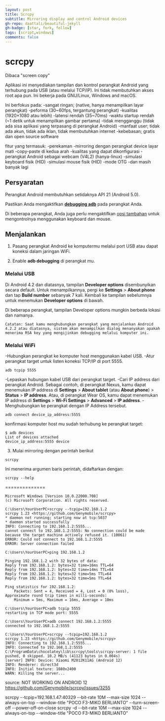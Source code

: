 ```yaml
---
layout: post
title: Scrcpy
subtitle: Mirroring display and control Android devices
gh-repo: daattali/beautiful-jekyll
gh-badge: [star, fork, follow]
tags: [script,windows]
comments: false
---
```


# **scrcpy**
Dibaca "screen copy"

Aplikasi ini menyediakan tampilan dan kontrol perangkat Android yang terhubung pada USB (atau melalui TCP/IP). Ini tidak membutuhkan akses root apa pun. Ini bekerja pada GNU/Linux, Windows and macOS.

Ini berfokus pada:
-sangat ringan; (native, hanya menampilkan layar perangkat)
-peforma (30~60fps, tergantung perangkat)
-kualitas (1920×1080 atau lebih)
-latensi rendah (35~70ms)
-waktu startup rendah (~1 detik untuk menampilkan gambar pertama)
-tidak mengganggu (tidak ada sisa aplikasi yang terpasang di perangkat Android)
-manfaat user; tidak ada akun, tidak ada iklan, tidak membutuhkan internet
-kebebasan; gratis dan open source software

fitur yang termasuk:
-perekaman
-mirroring dengan perangkat device layar mati
-copy-paste di kedua arah
-kualitas yang dapat dikonfigurasi
-perangkat Android sebagai webcam (V4L2) (hanya-linux)
-simulasi keyboard fisik (HID)
-simulasi mouse fisik (HID)
-mode OTG
-dan masih banyak lagi


## Persyaratan
Perangkat Android membutuhkan setidaknya API 21 (Android 5.0).

Pastikan Anda mengaktifkan [**debugging adb**](https://developer.android.com/studio/command-line/adb.html#Enabling) pada perangkat Anda.

Di beberapa perangkat, Anda juga perlu mengaktifkan [opsi tambahan](https://github.com/Genymobile/scrcpy/issues/70#issuecomment-373286323) untuk mengontrolnya menggunakan keyboard dan mouse.

## Menjalankan
1. Pasang perangkat Android ke komputermu melalui port USB atau dapat koneksi dalam jaringan WiFi.

2. Enable **adb debugging** di perangkat mu.
### Melalui USB
Di Android 4.2 dan diatasnya, tampilan **Developer options** disembunyikan secara default. Untuk menampilkannya, pergi ke **Settings** > **About phone** dan tap **Build number** sebanyak 7 kali. Kembali ke tampilan sebelumnya untuk menemukan **Developer options** di bawah.

Di beberapa perangkat, tampilan Developer options mungkin berbeda lokasi dan namanya.
```
Catatan: Saat kamu menghubungkan perangkat yang menjalankan Android 4.2.2 atau diatasnya, sistem akan menampilkan dialog menanyakan apakah menerima RSA key yang mengijinkan debugging melalui komputer ini.
```
### Melalui WiFi
-Hubungkan perangkat ke komputer host menggunakan kabel USB.
-Atur perangkat target untuk listen koneksi TCP/IP di port 5555.
```
adb tcpip 5555
```
-Lepaskan hubungan kabel USB dari perangkat target.
-Cari IP address dari perangkat Android. Sebagai contoh, di perangkat Nexus, kamu dapat menemukan IP address di **Settings** > **About tablet** (atau **About phone**) > **Status** > **IP address**. Atau, di perangkat Wear OS, kamu dapat menemukan IP address di **Settings** > **Wi-Fi Settings** > **Advanced** > **IP address**.
-Menghubungkan ke perangkat dengan IP Address tersebut.
```
adb connect device_ip_address:5555
```
konfirmasi komputer host mu sudah terhubung ke perangkat target:
```
$ adb devices
List of devices attached
device_ip_address:5555 device
```




3. Mulai mirroring dengan perintah berikut

```
scrcpy
```
Ini menerima argumen baris perintah, didaftarkan dengan:
```
scrcpy --help
```
==============
```
Microsoft Windows [Version 10.0.22000.708]
(c) Microsoft Corporation. All rights reserved.

C:\Users\YourUserPC>scrcpy --tcpip=192.168.1.2
scrcpy 1.23 <https://github.com/Genymobile/scrcpy>
* daemon not running; starting now at tcp:5037
* daemon started successfully
INFO: Connecting to 192.168.1.2:5555...
cannot connect to 192.168.1.2:5555: No connection could be made because the target machine actively refused it. (10061)
ERROR: Could not connect to 192.168.1.2:5555
ERROR: Server connection failed

C:\Users\YourUserPC>ping 192.168.1.2

Pinging 192.168.1.2 with 32 bytes of data:
Reply from 192.168.1.2: bytes=32 time=16ms TTL=64
Reply from 192.168.1.2: bytes=32 time=14ms TTL=64
Reply from 192.168.1.2: bytes=32 time=5ms TTL=64
Reply from 192.168.1.2: bytes=32 time=5ms TTL=64

Ping statistics for 192.168.1.2:
    Packets: Sent = 4, Received = 4, Lost = 0 (0% loss),
Approximate round trip times in milli-seconds:
    Minimum = 5ms, Maximum = 16ms, Average = 10ms

C:\Users\YourUserPC>adb tcpip 5555
restarting in TCP mode port: 5555

C:\Users\YourUserPC>adb connect 192.168.1.2:5555
connected to 192.168.1.2:5555

C:\Users\YourUserPC>scrcpy --tcpip=192.168.1.2
scrcpy 1.23 <https://github.com/Genymobile/scrcpy>
INFO: Connecting to 192.168.1.2:5555...
INFO: Connected to 192.168.1.2:5555
C:\ProgramData\chocolatey\lib\scrcpy\tools\scrcpy-server: 1 file pushed, 0 skipped. 10.2 MB/s (41123 bytes in 0.004s)
[server] INFO: Device: Xiaomi M2012K11AG (Android 12)
INFO: Renderer: direct3d
INFO: Initial texture: 1080x2400
WARN: Killing the server...
```

source:
NOT WORKING ON ANDROID 12 https://github.com/Genymobile/scrcpy/issues/3255


scrcpy --tcpip=192.168.1.47:40329 --bit-rate 10M --max-size 1024 --always-on-top --window-title "POCO F3-MIKO BERLIANTO" --turn-screen-off --power-off-on-close
scrcpy -d --bit-rate 10M --max-size 1024 --always-on-top --window-title "POCO F3-MIKO BERLIANTO"
